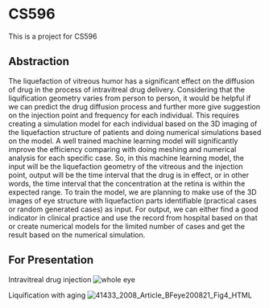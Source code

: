 # CS596
This is a project for CS596
## Abstraction
The liquefaction of vitreous humor has a significant effect on the diffusion of drug in the process of intravitreal drug delivery. Considering that the liquification geometry varies from person to person, it would be helpful if we can predict the drug diffusion process and further more give suggestion on the injection point and frequency for each individual. This requires creating a simulation model for each individual based on the 3D imaging of the liquefaction structure of patients and doing numerical simulations based on the model. A well trained machine learning model will significantly improve the efficiency comparing with doing meshing and numerical analysis for each specific case. So, in this machine learning model, the input will be the liquefaction geometry of the vitreous and the injection point, output will be the time interval that the drug is in effect, or in other words, the time interval that the concentration at the retina is within the expected range. To train the model, we are planning to make use of the 3D images of eye structure with liquefaction parts identifiable (practical cases or random generated cases) as input. For output, we can either find a good indicator in clinical practice and use the record from hospital based on that or create numerical models for the limited number of cases and get the result based on the numerical simulation.

## For Presentation
Intravitreal drug injection
![whole eye](https://user-images.githubusercontent.com/93456391/144202513-03998c5f-e115-40a9-9b3b-bec6d0440eb7.png)

Liquification with aging
![41433_2008_Article_BFeye200821_Fig4_HTML](https://user-images.githubusercontent.com/93456391/143964305-a6d86037-ac46-4bcd-9f37-cae1860e3c84.jpg)


